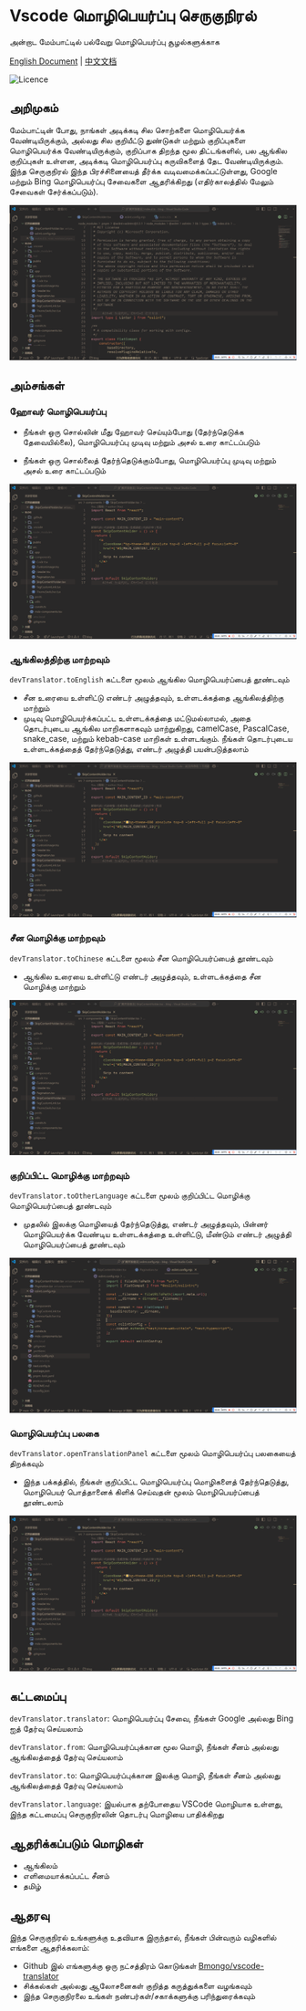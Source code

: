 # Vscode மொழிபெயர்ப்பு செருகுநிரல்

அன்றாட மேம்பாட்டில் பல்வேறு மொழிபெயர்ப்பு சூழல்களுக்காக

[English Document](./README.md) | [中文文档](./README.zh-CN.md)

![Licence](https://img.shields.io/github/license/intellism/vscode-comment-translate.svg)

## அறிமுகம்

மேம்பாட்டின் போது, நாங்கள் அடிக்கடி சில சொற்களை மொழிபெயர்க்க வேண்டியிருக்கும், அல்லது சில குறியீட்டு துண்டுகள் மற்றும் குறிப்புகளை மொழிபெயர்க்க வேண்டியிருக்கும், குறிப்பாக திறந்த மூல திட்டங்களில், பல ஆங்கில குறிப்புகள் உள்ளன, அடிக்கடி மொழிபெயர்ப்பு கருவிகளைத் தேட வேண்டியிருக்கும். இந்த செருகுநிரல் இந்த பிரச்சினையைத் தீர்க்க வடிவமைக்கப்பட்டுள்ளது, Google மற்றும் Bing மொழிபெயர்ப்பு சேவைகளை ஆதரிக்கிறது (எதிர்காலத்தில் மேலும் சேவைகள் சேர்க்கப்படும்).

![Introduction](./doc/images/features.gif)

## அம்சங்கள்

### ஹோவர் மொழிபெயர்ப்பு

- நீங்கள் ஒரு சொல்லின் மீது ஹோவர் செய்யும்போது (தேர்ந்தெடுக்க தேவையில்லை), மொழிபெயர்ப்பு முடிவு மற்றும் அசல் உரை காட்டப்படும்

- நீங்கள் ஒரு சொல்லைத் தேர்ந்தெடுக்கும்போது, மொழிபெயர்ப்பு முடிவு மற்றும் அசல் உரை காட்டப்படும்

![HoverWord](./doc/images/hover_word.gif)

### ஆங்கிலத்திற்கு மாற்றவும்

`devTranslator.toEnglish` கட்டளை மூலம் ஆங்கில மொழிபெயர்ப்பைத் தூண்டவும்

- சீன உரையை உள்ளிட்டு எண்டர் அழுத்தவும், உள்ளடக்கத்தை ஆங்கிலத்திற்கு மாற்றும்
- முடிவு மொழிபெயர்க்கப்பட்ட உள்ளடக்கத்தை மட்டுமல்லாமல், அதை தொடர்புடைய ஆங்கில மாறிகளாகவும் மாற்றுகிறது, camelCase, PascalCase, snake_case, மற்றும் kebab-case மாறிகள் உள்ளடங்கும். நீங்கள் தொடர்புடைய உள்ளடக்கத்தைத் தேர்ந்தெடுத்து, எண்டர் அழுத்தி பயன்படுத்தலாம்

![ChineseToEnglish](./doc/images/chinese_to_english.gif)

### சீன மொழிக்கு மாற்றவும்

`devTranslator.toChinese` கட்டளை மூலம் சீன மொழிபெயர்ப்பைத் தூண்டவும்

- ஆங்கில உரையை உள்ளிட்டு எண்டர் அழுத்தவும், உள்ளடக்கத்தை சீன மொழிக்கு மாற்றும்

![EnglishToChinese](./doc/images/english_to_chinese.gif)

### குறிப்பிட்ட மொழிக்கு மாற்றவும்

`devTranslator.toOtherLanguage` கட்டளை மூலம் குறிப்பிட்ட மொழிக்கு மொழிபெயர்ப்பைத் தூண்டவும்

- முதலில் இலக்கு மொழியைத் தேர்ந்தெடுத்து, எண்டர் அழுத்தவும், பின்னர் மொழிபெயர்க்க வேண்டிய உள்ளடக்கத்தை உள்ளிட்டு, மீண்டும் எண்டர் அழுத்தி மொழிபெயர்ப்பைத் தூண்டவும்

![ToOtherLanguage](./doc/images/to_other_language.gif)

### மொழிபெயர்ப்பு பலகை

`devTranslator.openTranslationPanel` கட்டளை மூலம் மொழிபெயர்ப்பு பலகையைத் திறக்கவும்

- இந்த பக்கத்தில், நீங்கள் குறிப்பிட்ட மொழிபெயர்ப்பு மொழிகளைத் தேர்ந்தெடுத்து, மொழிபெயர் பொத்தானைக் கிளிக் செய்வதன் மூலம் மொழிபெயர்ப்பைத் தூண்டலாம்

![OpenPanel](./doc/images/open_panel.gif)

## கட்டமைப்பு

`devTranslator.translator`: மொழிபெயர்ப்பு சேவை, நீங்கள் Google அல்லது Bing ஐத் தேர்வு செய்யலாம்

`devTranslator.from`: மொழிபெயர்ப்புக்கான மூல மொழி, நீங்கள் சீனம் அல்லது ஆங்கிலத்தைத் தேர்வு செய்யலாம்

`devTranslator.to`: மொழிபெயர்ப்புக்கான இலக்கு மொழி, நீங்கள் சீனம் அல்லது ஆங்கிலத்தைத் தேர்வு செய்யலாம்

`devTranslator.language`: இயல்பாக தற்போதைய VSCode மொழியாக உள்ளது, இந்த கட்டமைப்பு செருகுநிரலின் தொடர்பு மொழியை பாதிக்கிறது

## ஆதரிக்கப்படும் மொழிகள்

- ஆங்கிலம்
- எளிமையாக்கப்பட்ட சீனம்
- தமிழ்

## ஆதரவு

இந்த செருகுநிரல் உங்களுக்கு உதவியாக இருந்தால், நீங்கள் பின்வரும் வழிகளில் எங்களை ஆதரிக்கலாம்:

- Github இல் எங்களுக்கு ஒரு நட்சத்திரம் கொடுங்கள் [Bmongo/vscode-translator](https://github.com/Bmongo/vscode-translator)
- சிக்கல்கள் அல்லது ஆலோசனைகள் குறித்த கருத்துக்களை வழங்கவும்
- இந்த செருகுநிரலை உங்கள் நண்பர்கள்/சகாக்களுக்கு பரிந்துரைக்கவும்

